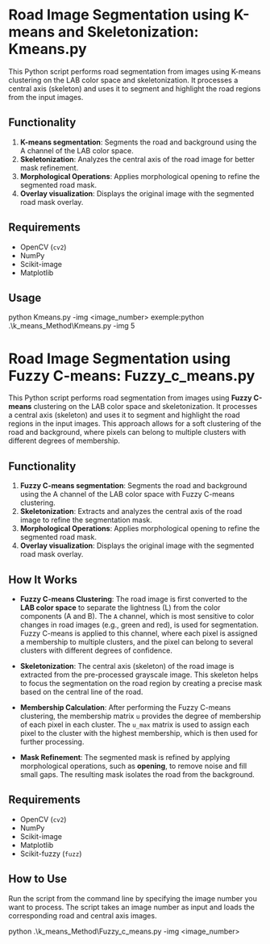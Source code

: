 # Road Image Segmentation using K-means and Skeletonization: Kmeans.py
This Python script performs road segmentation from images using K-means clustering on the LAB color space and skeletonization. It processes a central axis (skeleton) and uses it to segment and highlight the road regions from the input images.
## Functionality
1. **K-means segmentation**: Segments the road and background using the A channel of the LAB color space.
2. **Skeletonization**: Analyzes the central axis of the road image for better mask refinement.
3. **Morphological Operations**: Applies morphological opening to refine the segmented road mask.
4. **Overlay visualization**: Displays the original image with the segmented road mask overlay.
## Requirements
- OpenCV (`cv2`)
- NumPy
- Scikit-image
- Matplotlib
## Usage

python Kmeans.py -img <image_number>
exemple:python .\k_means_Method\Kmeans.py -img 5


# Road Image Segmentation using Fuzzy C-means: Fuzzy_c_means.py
This Python script performs road segmentation from images using **Fuzzy C-means** clustering on the LAB color space and skeletonization. It processes a central axis (skeleton) and uses it to segment and highlight the road regions in the input images. This approach allows for a soft clustering of the road and background, where pixels can belong to multiple clusters with different degrees of membership.

## Functionality
1. **Fuzzy C-means segmentation**: Segments the road and background using the A channel of the LAB color space with Fuzzy C-means clustering.
2. **Skeletonization**: Extracts and analyzes the central axis of the road image to refine the segmentation mask.
3. **Morphological Operations**: Applies morphological opening to refine the segmented road mask.
4. **Overlay visualization**: Displays the original image with the segmented road mask overlay.

## How It Works
- **Fuzzy C-means Clustering**: The road image is first converted to the **LAB color space** to separate the lightness (L) from the color components (A and B). The `A` channel, which is most sensitive to color changes in road images (e.g., green and red), is used for segmentation. Fuzzy C-means is applied to this channel, where each pixel is assigned a membership to multiple clusters, and the pixel can belong to several clusters with different degrees of confidence.

- **Skeletonization**: The central axis (skeleton) of the road image is extracted from the pre-processed grayscale image. This skeleton helps to focus the segmentation on the road region by creating a precise mask based on the central line of the road.

- **Membership Calculation**: After performing the Fuzzy C-means clustering, the membership matrix `u` provides the degree of membership of each pixel in each cluster. The `u_max` matrix is used to assign each pixel to the cluster with the highest membership, which is then used for further processing.

- **Mask Refinement**: The segmented mask is refined by applying morphological operations, such as **opening**, to remove noise and fill small gaps. The resulting mask isolates the road from the background.

## Requirements
- OpenCV (`cv2`)
- NumPy
- Scikit-image
- Matplotlib
- Scikit-fuzzy (`fuzz`)

## How to Use
Run the script from the command line by specifying the image number you want to process. The script takes an image number as input and loads the corresponding road and central axis images.

python .\k_means_Method\Fuzzy_c_means.py -img <image_number>
